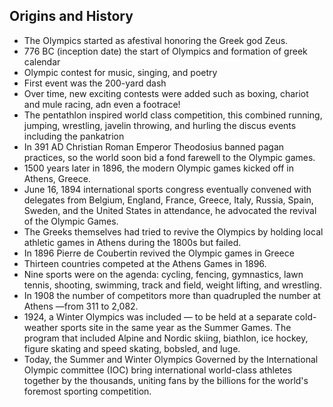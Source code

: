 ## Origins and History
- The Olympics started as afestival honoring the Greek god Zeus.
- 776 BC (inception date) the start of Olympics and formation of greek calendar
- Olympic contest for music, singing, and poetry
- First event was the 200-yard dash
- Over time, new exciting contests were added such as boxing, chariot and mule racing, adn even a footrace!
- The pentathlon inspired world class competition, this combined running, jumping, wrestling, javelin throwing, and hurling the discus events including the pankatrion
- In 391 AD Christian Roman Emperor Theodosius banned pagan practices, so the world soon bid a fond farewell to the Olympic games.
- 1500 years later in 1896, the modern Olympic games kicked off in Athens, Greece.
- June 16, 1894 international sports congress eventually convened with delegates from Belgium, England, France, Greece, Italy, Russia, Spain, Sweden, and the United States in attendance, he advocated the revival of the Olympic Games.
- The Greeks themselves had tried to revive the Olympics by holding local athletic games in Athens during the 1800s but failed.
- In 1896 Pierre de Coubertin revived the Olympic games in Greece
- Thirteen countries competed at the Athens Games in 1896.
- Nine sports were on the agenda: cycling, fencing, gymnastics, lawn tennis, shooting, swimming, track and field, weight lifting, and wrestling.
- In 1908 the number of competitors more than quadrupled the number at Athens —from 311 to 2,082.
- 1924, a Winter Olympics was included — to be held at a separate cold-weather sports site in the same year as the Summer Games. The program that included Alpine and Nordic skiing, biathlon, ice hockey, figure skating and speed skating, bobsled, and luge.
- Today, the Summer and Winter Olympics Governed by the International Olympic committee (IOC) bring international world-class athletes together by the thousands, uniting fans by the billions for the world's foremost sporting competition.
